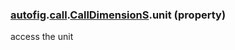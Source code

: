 ### [autofig](autofig.md).[call](autofig.call.md).[CallDimensionS](autofig.call.CallDimensionS.md).unit (property)




access the unit

